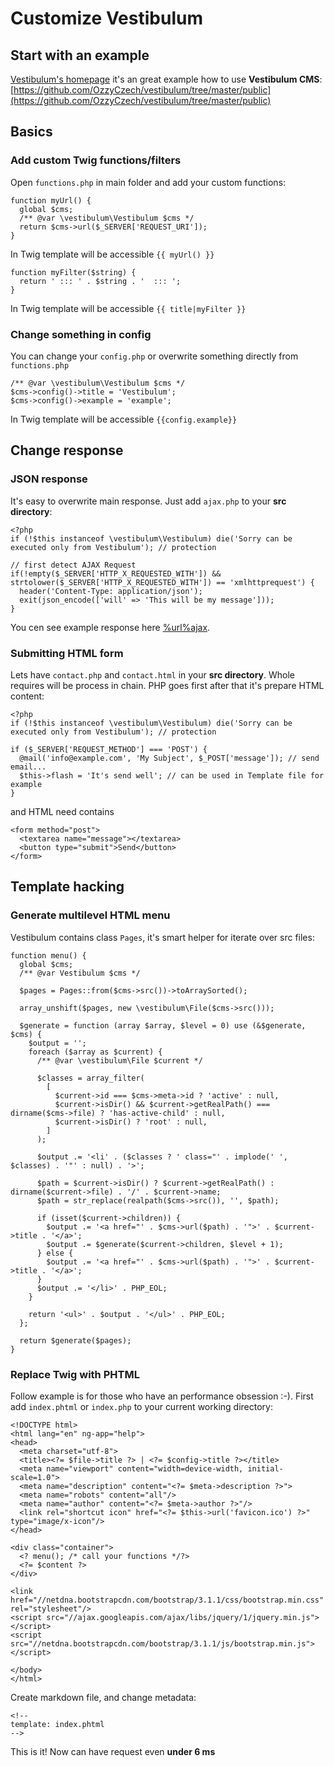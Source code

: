 <!--
title: Customize
order: 4
-->

# Customize Vestibulum

## Start with an example

[Vestibulum's homepage](%url%) it's an great example how to use **Vestibulum CMS**: [https://github.com/OzzyCzech/vestibulum/tree/master/public](https://github.com/OzzyCzech/vestibulum/tree/master/public)

## Basics
### Add custom Twig functions/filters

Open `functions.php` in main folder and add your custom functions:

    function myUrl() {
      global $cms;
      /** @var \vestibulum\Vestibulum $cms */
      return $cms->url($_SERVER['REQUEST_URI']);
    }

In Twig template will be accessible `{{ myUrl() }}`

    function myFilter($string) {
      return ' ::: ' . $string . '  ::: ';
    }

In Twig template will be accessible `{{ title|myFilter }}`


### Change something in config

You can change your `config.php` or overwrite something directly from `functions.php`

    /** @var \vestibulum\Vestibulum $cms */
    $cms->config()->title = 'Vestibulum';
    $cms->config()->example = 'example';

In Twig template will be accessible `{{config.example}}`

## Change response

### JSON response

It's easy to overwrite main response. Just add `ajax.php` to your **src directory**:

    <?php
    if (!$this instanceof \vestibulum\Vestibulum) die('Sorry can be executed only from Vestibulum'); // protection

    // first detect AJAX Request
    if(!empty($_SERVER['HTTP_X_REQUESTED_WITH']) && strtolower($_SERVER['HTTP_X_REQUESTED_WITH']) == 'xmlhttprequest') {
      header('Content-Type: application/json');
      exit(json_encode(['will' => 'This will be my message']));
    }

You cen see example response here [%url%ajax](%url%ajax).

### Submitting HTML form

Lets have `contact.php` and `contact.html` in your **src directory**. Whole requires will be process in chain.
PHP goes first after that it's prepare HTML content:

    <?php
    if (!$this instanceof \vestibulum\Vestibulum) die('Sorry can be executed only from Vestibulum'); // protection

    if ($_SERVER['REQUEST_METHOD'] === 'POST') {
      @mail('info@example.com', 'My Subject', $_POST['message']); // send email...
      $this->flash = 'It's send well'; // can be used in Template file for example
    }

and HTML need contains

    <form method="post">
      <textarea name="message"></textarea>
      <button type="submit">Send</button>
    </form>

## Template hacking

### Generate multilevel HTML menu

Vestibulum contains class `Pages`, it's smart helper for iterate over src files:

    function menu() {
      global $cms;
      /** @var Vestibulum $cms */

      $pages = Pages::from($cms->src())->toArraySorted();

      array_unshift($pages, new \vestibulum\File($cms->src()));

      $generate = function (array $array, $level = 0) use (&$generate, $cms) {
        $output = '';
        foreach ($array as $current) {
          /** @var \vestibulum\File $current */

          $classes = array_filter(
            [
              $current->id === $cms->meta->id ? 'active' : null,
              $current->isDir() && $current->getRealPath() === dirname($cms->file) ? 'has-active-child' : null,
              $current->isDir() ? 'root' : null,
            ]
          );

          $output .= '<li' . ($classes ? ' class="' . implode(' ', $classes) . '"' : null) . '>';

          $path = $current->isDir() ? $current->getRealPath() : dirname($current->file) . '/' . $current->name;
          $path = str_replace(realpath($cms->src()), '', $path);

          if (isset($current->children)) {
            $output .= '<a href="' . $cms->url($path) . '">' . $current->title . '</a>';
            $output .= $generate($current->children, $level + 1);
          } else {
            $output .= '<a href="' . $cms->url($path) . '">' . $current->title . '</a>';
          }
          $output .= '</li>' . PHP_EOL;
        }

        return '<ul>' . $output . '</ul>' . PHP_EOL;
      };

      return $generate($pages);
    }



### Replace Twig with PHTML

Follow example is for those who have an performance obsession :-). First add `index.phtml` or `index.php` to your current working directory:

    <!DOCTYPE html>
    <html lang="en" ng-app="help">
    <head>
      <meta charset="utf-8">
      <title><?= $file->title ?> | <?= $config->title ?></title>
      <meta name="viewport" content="width=device-width, initial-scale=1.0">
      <meta name="description" content="<?= $meta->description ?>">
      <meta name="robots" content="all"/>
      <meta name="author" content="<?= $meta->author ?>"/>
      <link rel="shortcut icon" href="<?= $this->url('favicon.ico') ?>" type="image/x-icon"/>
    </head>

    <div class="container">
      <? menu(); /* call your functions */?>
      <?= $content ?>
    </div>

    <link href="//netdna.bootstrapcdn.com/bootstrap/3.1.1/css/bootstrap.min.css" rel="stylesheet"/>
    <script src="//ajax.googleapis.com/ajax/libs/jquery/1/jquery.min.js"></script>
    <script src="//netdna.bootstrapcdn.com/bootstrap/3.1.1/js/bootstrap.min.js"></script>

    </body>
    </html>


Create markdown file, and change metadata:

    <!--
    template: index.phtml
    -->

This is it! Now can have request even **under 6 ms**
